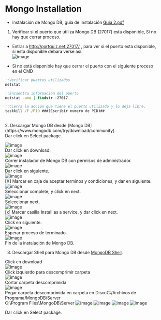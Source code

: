 # Mongo Installation

- Instalación de Mongo DB, guia de instalación [Guia 2.pdf](https://github.com/SmoshCH/Itca2/files/14495551/Guia.2.pdf)<br>


1. Verificar si el puerto que utiliza Mongo DB (27017) esta disponible, Si no hay que cerrar proceso.<br>

- Entrar a http://portquiz.net:27017/ , para ver si el puerto esta disponible, si esta disponible debara verse así.<br>
![image](https://github.com/SmoshCH/Itca2/assets/84145465/1eb88ed8-3a79-43b4-8381-0d918b463ebc)<br>

- Si no está disponible hay que cerrar el puerto con el siguiente proceso en el CMD<br>
```cmd
::Verificar puertos utilizados 
netstat 

::Encuentra información del puerto 
netstat -ano | findstr :27017

::Cierra la acción que tiene el puerto utilizado y lo deja libre.
taskkill /F /PID ###(Escribir numero de PID)##
```
<br>
2. Descargar Mongo DB desde [Mongo DB](https://www.mongodb.com/try/download/community).<br>
Dar click en Select package.<br>

![image](https://github.com/SmoshCH/Itca2/assets/84145465/786e5fab-fbdd-45c4-9c95-4572e321b6ab)<br>
Dar click en download.<br>
![image](https://github.com/SmoshCH/Itca2/assets/84145465/162ad47c-3164-4f69-a22f-63111cc909d7)<br>
Correr instalador de Mongo DB con permisos de administrador.<br>
![image](https://github.com/SmoshCH/Itca2/assets/84145465/22c8f825-11b2-4827-b0a0-38f0a95ee24d)<br>
Dar click en siguiente.<br>
![image](https://github.com/SmoshCH/Itca2/assets/84145465/c67a530f-90d8-4d52-b8a2-3cec631ed40b)<br>
[X] Marcar en caja de aceptar terminos y condiciones, y dar en siguiente.<br>
![image](https://github.com/SmoshCH/Itca2/assets/84145465/9618848d-dacc-4c6f-a446-93bc1dfdb4b3)<br>
Seleccionar complete, y click en next.<br>
![image](https://github.com/SmoshCH/Itca2/assets/84145465/ed0356c8-3a84-4066-be35-4697b267a7a0)<br>
Seleccionar next.<br>
![image](https://github.com/SmoshCH/Itca2/assets/84145465/e8fef84a-a19d-4ab7-a92e-d4880fd8435d)<br>
[x] Marcar casilla Install as a service, y dar click en next.<br> 
![image](https://github.com/SmoshCH/Itca2/assets/84145465/bf1154ef-ba7e-474a-8d62-298eff780b52)<br>
Click en siguiente.<br>
![image](https://github.com/SmoshCH/Itca2/assets/84145465/48e4af1b-9d09-442f-bdf4-6df069e7951b)<br>
Esperar proceso de terminado.<br>
![image](https://github.com/SmoshCH/Itca2/assets/84145465/2a3c9840-b7e2-4179-83fe-f36c41c312fb)<br>
Fin de la instalación de Mongo DB.<br>

3. Descargar Shell para Mongo DB desde [MongoDB Shell](https://www.mongodb.com/try/download/shell).<br>

Click en download<br>
![image](https://github.com/SmoshCH/Itca2/assets/84145465/ce54ff7d-dbb1-4508-8308-1b3339417419)<br>
Click izquierdo para descomprimir carpeta<br> 
![image](https://github.com/SmoshCH/Itca2/assets/84145465/f3841706-2217-457b-a878-a2d0363dcf3d)<br>
Cortar carpeta descomprimida<br>
![image](https://github.com/SmoshCH/Itca2/assets/84145465/3e6dc5e5-5e0a-4b63-9c0a-9587c1f4abeb)<br>
Pegar carpeta descomprimida en carpeta en DiscoC:/Archivos de Programa/MongoDB/Server<br>
C:\Program Files\MongoDB\Server
![image](https://github.com/SmoshCH/Itca2/assets/84145465/903b34f9-4586-4ec8-b722-6a42e450ab26)
![image](https://github.com/SmoshCH/Itca2/assets/84145465/33e56855-64a2-4d95-8f1a-53cca321effe)
![image](https://github.com/SmoshCH/Itca2/assets/84145465/96105f28-e289-4b0f-a929-ce45515de080)
![image](https://github.com/SmoshCH/Itca2/assets/84145465/c17ed773-0a25-407d-9845-d80fe67488b5)








Dar click en Select package.<br>











